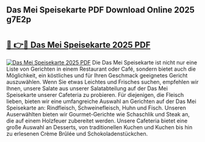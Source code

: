 ## Das Mei Speisekarte PDF Download Online 2025 g7E2p

# <h2><a href="http://gcdgkmq.nevu.top/?p=Das+Mei+Speisekarte">🔗 👉🔴 Das Mei Speisekarte 2025 PDF</a></h2>

[![Das Mei Speisekarte 2025 PDF](https://i.imgur.com/dBaPXMq.png)](http://gcdgkmq.nevu.top/?p=Das+Mei+Speisekarte)
Die Das Mei Speisekarte ist nicht nur eine Liste von Gerichten in einem Restaurant oder Café, sondern bietet auch die Möglichkeit, ein köstliches und für Ihren Geschmack geeignetes Gericht auszuwählen. Wenn Sie etwas Leichtes und Frisches suchen, empfehlen wir Ihnen, unsere Salate aus unserer Salatabteilung auf der Das Mei Speisekarte unserer Cafeteria zu probieren. Für diejenigen, die Fleisch lieben, bieten wir eine umfangreiche Auswahl an Gerichten auf der Das Mei Speisekarte an: Rindfleisch, Schweinefleisch, Huhn und Fisch. Unseren Auserwählten bieten wir Gourmet-Gerichte wie Schaschlik und Steak an, die auf einem Holzfeuer zubereitet werden. Unsere Cafeteria bietet eine große Auswahl an Desserts, von traditionellen Kuchen und Kuchen bis hin zu erlesenen Crème Brûlée und Schokoladenstückchen.
